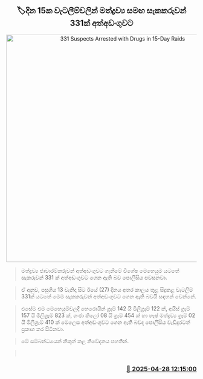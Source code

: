 <p align='center'><b><h2 align='center' title='331 Suspects Arrested with Drugs in 15-Day Raids'>🏷දින 15ක වැටලීම්වලින් මත්ද්‍රව්‍ය සමඟ සැකකරුවන් 331ක් අත්අඩංගුවට</h2></b></p>
<p align='center'><img src='https://helakuru.sgp1.cdn.digitaloceanspaces.com/esana/images/lib/arrested2[1].jpg' width='600' alt='331 Suspects Arrested with Drugs in 15-Day Raids'></p>

> මත්ද්‍රව්‍ය ජාවාරම්කරුවන් අත්අඩංගුවට ගැනීමේ විශේෂ මෙහෙයුම යට‍තේ සැකරුවන් 331 ක් අත්අඩංගුවට ‍‍ගෙන ඇති බව පොලීසිය පවසනවා.

> ඒ අනුව, පසුගිය 13 වැනිදා සිට ඊයේ (27) දිනය අතර කාලය තුළ සිදුකළ වැටලීම් 331ක් යටතේ මෙම සැකකරුවන් අත්අඩංගුවට ගෙන ඇති බවයි සඳහන් වෙන්නේ.

> එසේම එම මෙහෙයුම්වලදී හෙරොයින් ග්‍රෑම් 142 යි මිලිග්‍රෑම් 122 ක්, අයිස් ග්‍රෑම් 157 යි මිලිග්‍රෑම් 823 ක්, ගංජා කිලෝ 08 යි ග්‍රෑම් 454 ක් හා හෑෂ් මත්ද්‍රව්‍ය ග්‍රෑම් 02 යි මිලිග්‍රෑම් 410 ක් මෙලෙස අත්අඩංගුවට ගෙන ඇති බවද පොලීසිය වැඩිදුරටත් ප්‍රකා‍ශ කර සිටිනවා.

> මේ සම්බන්ධයෙන් නිකුත් කළ නිවේදනය පහතින්.

>  



<h3 align='right'><a href='https://www.helakuru.lk/esana/p/109615/'>📅 2025-04-28 12:15:00</a></h3>
